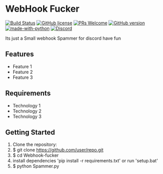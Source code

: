 # WebHook Fucker

[![Build Status](https://img.shields.io/badge/build-passing-green.svg)](https://github.com/user/repo)
[![GitHub license](https://img.shields.io/badge/license-MIT-blue.svg)](https://github.com/user/repo/blob/master/LICENSE)
[![PRs Welcome](https://img.shields.io/badge/PRs-welcome-brightgreen.svg)](https://github.com/user/repo/pulls) 
[![GitHub version](https://badge.fury.io/gh/user%2Frepo.svg)](https://github.com/user/repo)
[![made-with-python](https://img.shields.io/badge/Made%20with-Python-1f425f.svg)](https://www.python.org/)
[![Discord](https://img.shields.io/discord/1068944516637270046.svg?label=&logo=discord&logoColor=ffffff&color=7389D8&labelColor=6A7EC2)](https://discord.gg/1068944516637270046)


Its just a Small webhook Spammer for discord have fun

## Features

- Feature 1
- Feature 2
- Feature 3

## Requirements

- Technology 1
- Technology 2
- Technology 3

## Getting Started

1. Clone the repository:
2. $ git clone https://github.com/user/repo.git
3. $ cd Webhook-fucker
4. install dependencies 'pip install -r requirements.txt' or run 'setup.bat'
5. $ python Spammer.py
